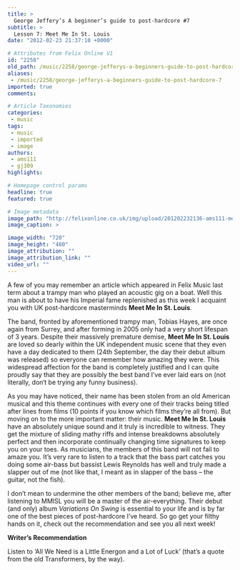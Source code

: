 ```yaml
---
title: >
  George Jeffery’s A beginner’s guide to post-hardcore #7
subtitle: >
  Lesson 7: Meet Me In St. Louis
date: "2012-02-23 21:37:10 +0000"

# Attributes from Felix Online V1
id: "2258"
old_path: /music/2258/george-jefferys-a-beginners-guide-to-post-hardcore-7
aliases:
 - /music/2258/george-jefferys-a-beginners-guide-to-post-hardcore-7
imported: true
comments:

# Article Taxonomies
categories:
 - music
tags:
 - music
 - imported
 - image
authors:
 - ams111
 - gj309
highlights:

# Homepage control params
headline: true
featured: true

# Image metadata
image_path: "http://felixonline.co.uk/img/upload/201202232136-ams111-meet-me-in-st-louis.jpg"
image_caption: >

image_width: "720"
image_height: "480"
image_attribution: ""
image_attribution_link: ""
video_url: ""
---
```


A few of you may remember an article which appeared in Felix Music last term about a trampy man who played an acoustic gig on a boat. Well this man is about to have his Imperial fame replenished as this week I acquaint you with UK post-hardcore masterminds __Meet Me In St. Louis__.

The band, fronted by aforementioned trampy man, Tobias Hayes, are once again from Surrey, and after forming in 2005 only had a very short lifespan of 3 years. Despite their massively premature demise, __Meet Me In St. Louis__ are loved so dearly within the UK independent music scene that they even have a day dedicated to them (24th September, the day their debut album was released) so everyone can remember how amazing they were. This widespread affection for the band is completely justified and I can quite proudly say that they are possibly the best band I’ve ever laid ears on (not literally, don‘t be trying any funny business).

As you may have noticed, their name has been stolen from an old American musical and this theme continues with every one of their tracks being titled after lines from films (10 points if you know which films they’re all from). But moving on to the more important matter: their music. __Meet Me In St. Louis__ have an absolutely unique sound and it truly is incredible to witness. They get the mixture of sliding mathy riffs and intense breakdowns absolutely perfect and then incorporate continually changing time signatures to keep you on your toes. As musicians, the members of this band will not fail to amaze you. It’s very rare to listen to a track that the bass part catches you doing some air-bass but bassist Lewis Reynolds has well and truly made a slapper out of me (not like that, I meant as in slapper of the bass – the guitar, not the fish).

I don’t mean to undermine the other members of the band; believe me, after listening to MMISL you will be a master of the air-everything. Their debut (and only) album _Variations On Swing_ is essential to your life and is by far one of the best pieces of post-hardcore I’ve heard. So go get your filthy hands on it, check out the recommendation and see you all next week!

__Writer’s Recommendation__

Listen to ‘All We Need is a Little Energon and a Lot of Luck’ (that’s a quote from the old Transformers, by the way).
